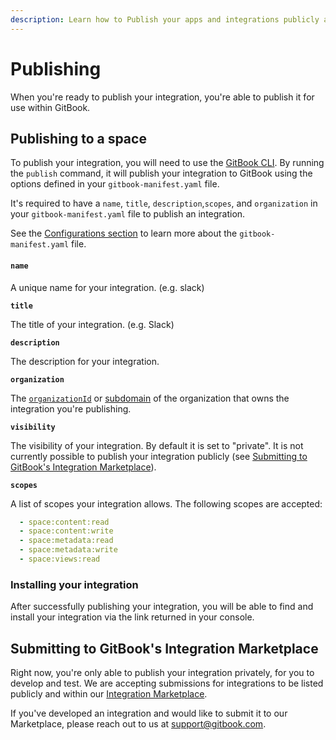 ```yaml
---
description: Learn how to Publish your apps and integrations publicly and privately
---
```


# Publishing

When you're ready to publish your integration, you're able to publish it for use within GitBook.

## Publishing to a space

To publish your integration, you will need to use the [GitBook CLI](broken-reference). By running the `publish` command, it will publish your integration to GitBook using the options defined in your `gitbook-manifest.yaml` file.&#x20;

It's required to have a `name`, `title`, `description`,`scopes`, and `organization` in your `gitbook-manifest.yaml` file to publish an integration.

See the [Configurations section](../integrations/configurations.md) to learn more about the `gitbook-manifest.yaml` file.

#### `name`

A unique name for your integration. (e.g. slack)

**`title`**

The title of your integration. (e.g. Slack)

**`description`**

The description for your integration.

**`organization`**

The [`organizationId`](concepts.md) or [subdomain](https://docs.gitbook.com/publishing/custom-domain/choose) of the organization that owns the integration you're publishing.

**`visibility`**

The visibility of your integration. By default it is set to "private". It is not currently possible to publish your integration publicly (see [Submitting to GitBook's Integration Marketplace](publishing.md#submitting-to-gitbooks-integration-marketplace)).

**`scopes`**

A list of scopes your integration allows. The following scopes are accepted:

```yaml
  - space:content:read
  - space:content:write
  - space:metadata:read
  - space:metadata:write
  - space:views:read
```

### Installing your integration

After successfully publishing your integration, you will be able to find and install your integration via the link returned in your console.

## Submitting to GitBook's Integration Marketplace

Right now, you're only able to publish your integration privately, for you to develop and test. We are accepting submissions for integrations to be listed publicly and within our [Integration Marketplace](https://www.gitbook.com/integrations).

If you've developed an integration and would like to submit it to our Marketplace, please reach out to us at [support@gitbook.com](mailto:support@gitbook.com).

